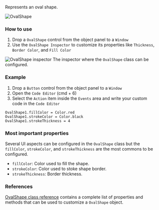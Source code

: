 Represents an oval shape.

![OvalShape](images/ovalshape1.png)

### How to use
1. Drop a `OvalShape` control from the object panel to a `Window`
2. Use the `OvalShape Inspector` to customize its properties like `Thickness`, `Border Color`, and `Fill Color`

![`OvalShape` inspector](images/ovalshape2.png)
The inspector where the `OvalShape` class can be configured.

### Example
1. Drop a `Button` control from the object panel to a `Window`
2. Open the `Code Editor` (cmd + 6)
3. Select the `Action` item inside the `Events` area and write your custom code in the `Code Editor`
```
OvalShape1.fillColor = Color.red
OvalShape1.strokeColor = Color.black
OvalShape1.strokeThickness = 4
```

### Most important properties
Several UI aspects can be configured in the `OvalShape` class but the `fillColor`, `strokeColor`, and `strokeThickness` are the most commons to be configured.
- `fillColor`: Color used to fill the shape.
- `strokeColor`: Color used to stoke shape border.
- `strokeThickness`: Border thickness.

### References
[OvalShape class reference](../classes/OvalShape.html) contains a complete list of properties and methods that can be used to customize a `OvalShape` object.
